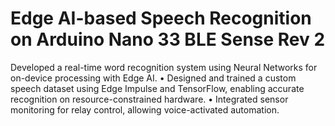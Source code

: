 # Edge AI-based Speech Recognition on Arduino Nano 33 BLE Sense Rev 2
 Developed a real-time word recognition system using Neural Networks for on-device processing with Edge AI. • Designed and trained a custom speech dataset using Edge Impulse and TensorFlow, enabling accurate recognition on resource-constrained hardware. • Integrated sensor monitoring for relay control, allowing voice-activated automation.
